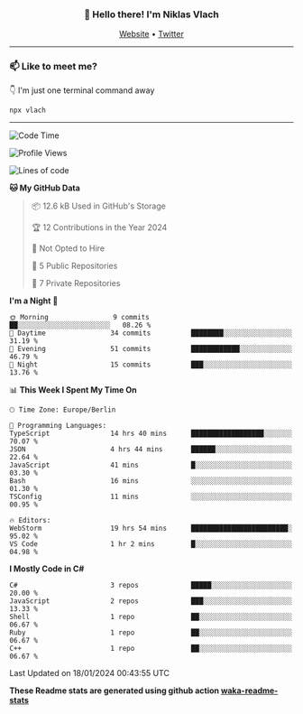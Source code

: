 <h3 align="center">👋 Hello there! I'm Niklas Vlach</h3>
<p align="center">
  <a href="https://niklas-vlach.com">Website</a> •
  <a href="https://twitter.com/NiklasVlach">Twitter</a>
</p>

---

### 📫 Like to meet me?

👇 I'm just one terminal command away

```bash
npx vlach
```

---
<!--START_SECTION:waka-->
![Code Time](http://img.shields.io/badge/Code%20Time-555%20hrs%2047%20mins-blue)

![Profile Views](http://img.shields.io/badge/Profile%20Views-0-blue)

![Lines of code](https://img.shields.io/badge/From%20Hello%20World%20I%27ve%20Written-93.1%20thousand%20lines%20of%20code-blue)

**🐱 My GitHub Data** 

> 📦 12.6 kB Used in GitHub's Storage 
 > 
> 🏆 12 Contributions in the Year 2024
 > 
> 🚫 Not Opted to Hire
 > 
> 📜 5 Public Repositories 
 > 
> 🔑 7 Private Repositories 
 > 
**I'm a Night 🦉** 

```text
🌞 Morning                9 commits           ██░░░░░░░░░░░░░░░░░░░░░░░   08.26 % 
🌆 Daytime                34 commits          ████████░░░░░░░░░░░░░░░░░   31.19 % 
🌃 Evening                51 commits          ████████████░░░░░░░░░░░░░   46.79 % 
🌙 Night                  15 commits          ███░░░░░░░░░░░░░░░░░░░░░░   13.76 % 
```


📊 **This Week I Spent My Time On** 

```text
🕑︎ Time Zone: Europe/Berlin

💬 Programming Languages: 
TypeScript               14 hrs 40 mins      ██████████████████░░░░░░░   70.07 % 
JSON                     4 hrs 44 mins       ██████░░░░░░░░░░░░░░░░░░░   22.64 % 
JavaScript               41 mins             █░░░░░░░░░░░░░░░░░░░░░░░░   03.30 % 
Bash                     16 mins             ░░░░░░░░░░░░░░░░░░░░░░░░░   01.30 % 
TSConfig                 11 mins             ░░░░░░░░░░░░░░░░░░░░░░░░░   00.95 % 

🔥 Editors: 
WebStorm                 19 hrs 54 mins      ████████████████████████░   95.02 % 
VS Code                  1 hr 2 mins         █░░░░░░░░░░░░░░░░░░░░░░░░   04.98 % 
```

**I Mostly Code in C#** 

```text
C#                       3 repos             █████░░░░░░░░░░░░░░░░░░░░   20.00 % 
JavaScript               2 repos             ███░░░░░░░░░░░░░░░░░░░░░░   13.33 % 
Shell                    1 repo              ██░░░░░░░░░░░░░░░░░░░░░░░   06.67 % 
Ruby                     1 repo              ██░░░░░░░░░░░░░░░░░░░░░░░   06.67 % 
C++                      1 repo              ██░░░░░░░░░░░░░░░░░░░░░░░   06.67 % 
```




 Last Updated on 18/01/2024 00:43:55 UTC
<!--END_SECTION:waka-->

**These Readme stats are generated using github action [waka-readme-stats](https://github.com/anmol098/waka-readme-stats)**
